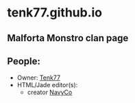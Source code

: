 # tenk77.github.io
## Malforta Monstro clan page
## People:
- Owner: [Tenk77](https://github.com/tenk77/)
- HTML/Jade editor(s):
  - creator [NavyCo](https://github.com/navyco/)
